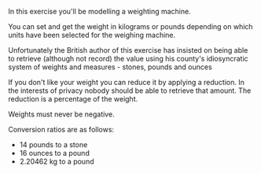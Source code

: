 In this exercise you'll be modelling a weighting machine.

You can set and get the weight in kilograms or pounds depending on which units have been selected for
the weighing machine.

Unfortunately the British author of this exercise has insisted on being able to
retrieve (although not record) the value using his county's idiosyncratic system of
weights and measures - stones, pounds and ounces

If you don't like your weight you can reduce it by applying a reduction.  In the interests
of privacy nobody should be able to retrieve that amount.  The reduction is a percentage of the weight.

Weights must never be negative.

Conversion ratios are as follows:
- 14 pounds to a stone
- 16 ounces to a pound
- 2.20462 kg to a pound

